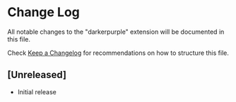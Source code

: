 # Change Log

All notable changes to the "darkerpurple" extension will be documented in this file.

Check [Keep a Changelog](http://keepachangelog.com/) for recommendations on how to structure this file.

## [Unreleased]

- Initial release
